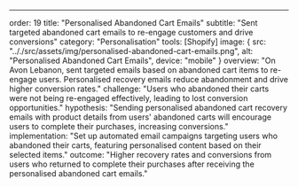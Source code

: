 ---
order: 19
title: "Personalised Abandoned Cart Emails"
subtitle: "Sent targeted abandoned cart emails to re-engage customers and drive conversions"
category: "Personalisation"
tools: [Shopify]
image: {
    src: ".././src/assets/img/personalised-abandoned-cart-emails.png",
    alt: "Personalised Abandoned Cart Emails",
    device: "mobile"
}
overview: "On Avon Lebanon, sent targeted emails based on abandoned cart items to re-engage users. Personalised recovery emails reduce abandonment and drive higher conversion rates."
challenge: "Users who abandoned their carts were not being re-engaged effectively, leading to lost conversion opportunities."
hypothesis: "Sending personalised abandoned cart recovery emails with product details from users' abandoned carts will encourage users to complete their purchases, increasing conversions."
implementation: "Set up automated email campaigns targeting users who abandoned their carts, featuring personalised content based on their selected items."
outcome: "Higher recovery rates and conversions from users who returned to complete their purchases after receiving the personalised abandoned cart emails."